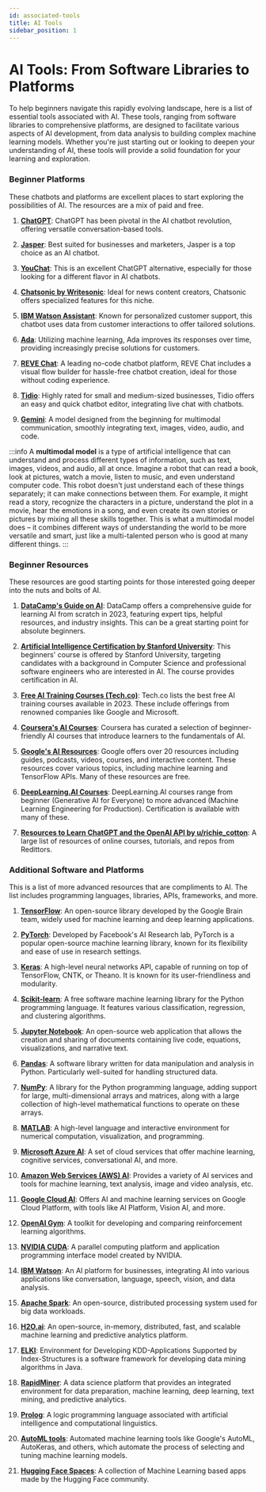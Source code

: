 ```yaml
---
id: associated-tools
title: AI Tools
sidebar_position: 1
---
```


# AI Tools: From Software Libraries to Platforms

To help beginners navigate this rapidly evolving landscape, here is a list of essential tools associated with AI. These tools, ranging from software libraries to comprehensive platforms, are designed to facilitate various aspects of AI development, from data analysis to building complex machine learning models. Whether you're just starting out or looking to deepen your understanding of AI, these tools will provide a solid foundation for your learning and exploration.

### Beginner Platforms

These chatbots and platforms are excellent places to start exploring the possibilities of AI. The resources are a mix of paid and free.

1. [**ChatGPT**](https://openai.com/chatgpt): ChatGPT has been pivotal in the AI chatbot revolution, offering versatile conversation-based tools.

2. [**Jasper**](https://www.jasper.ai/): Best suited for businesses and marketers, Jasper is a top choice as an AI chatbot.

3. [**YouChat**](https://you.com/): This is an excellent ChatGPT alternative, especially for those looking for a different flavor in AI chatbots.

4. [**Chatsonic by Writesonic**](https://writesonic.com/chat): Ideal for news content creators, Chatsonic offers specialized features for this niche.

5. [**IBM Watson Assistant**](https://www.ibm.com/products/watsonx-assistant): Known for personalized customer support, this chatbot uses data from customer interactions to offer tailored solutions.

6. [**Ada**](https://www.ada.cx/): Utilizing machine learning, Ada improves its responses over time, providing increasingly precise solutions for customers.

7. [**REVE Chat**](https://www.revechat.com): A leading no-code chatbot platform, REVE Chat includes a visual flow builder for hassle-free chatbot creation, ideal for those without coding experience.

8. [**Tidio**](https://www.tidio.com/): Highly rated for small and medium-sized businesses, Tidio offers an easy and quick chatbot editor, integrating live chat with chatbots.

9. [**Gemini**](https://deepmind.google/technologies/gemini/#introduction): A model designed from the beginning for multimodal communication, smoothly integrating text, images, video, audio, and code.

:::info
A **multimodal model** is a type of artificial intelligence that can understand and process different types of information, such as text, images, videos, and audio, all at once. Imagine a robot that can read a book, look at pictures, watch a movie, listen to music, and even understand computer code. This robot doesn't just understand each of these things separately; it can make connections between them. For example, it might read a story, recognize the characters in a picture, understand the plot in a movie, hear the emotions in a song, and even create its own stories or pictures by mixing all these skills together. This is what a multimodal model does – it combines different ways of understanding the world to be more versatile and smart, just like a multi-talented person who is good at many different things.
:::

### Beginner Resources

These resources are good starting points for those interested going deeper into the nuts and bolts of AI. 

1. [**DataCamp's Guide on AI**](https://www.datacamp.com): DataCamp offers a comprehensive guide for learning AI from scratch in 2023, featuring expert tips, helpful resources, and industry insights. This can be a great starting point for absolute beginners.

2. [**Artificial Intelligence Certification by Stanford University**](https://online.stanford.edu/programs/artificial-intelligence-professional-program): This beginners' course is offered by Stanford University, targeting candidates with a background in Computer Science and professional software engineers who are interested in AI. The course provides certification in AI.

3. [**Free AI Training Courses (Tech.co)**](https://tech.co/news/best-free-ai-training-courses): Tech.co lists the best free AI training courses available in 2023. These include offerings from renowned companies like Google and Microsoft.

4. [**Coursera's AI Courses**](https://www.coursera.org/courses?query=artificial%20intelligence): Coursera has curated a selection of beginner-friendly AI courses that introduce learners to the fundamentals of AI.

5. [**Google's AI Resources**](https://ai.google/): Google offers over 20 resources including guides, podcasts, videos, courses, and interactive content. These resources cover various topics, including machine learning and TensorFlow APIs. Many of these resources are free.

6. [**DeepLearning.AI Courses**](https://www.deeplearning.ai/courses/): DeepLearning.AI courses range from beginner (Generative AI for Everyone) to more advanced (Machine Learning Engineering for Production). Certification is available with many of these.

7. [**Resources to Learn ChatGPT and the OpenAI API by u/richie_cotton**](https://www.reddit.com/r/OpenAI/comments/188gaiv/resources_to_learn_chatgpt_and_the_openai_api/): A large list of resources of online courses, tutorials, and repos from Redittors.

### Additional Software and Platforms

This is a list of more advanced resources that are compliments to AI. The list includes programming languages, libraries, APIs, frameworks, and more.

1. [**TensorFlow**](https://www.tensorflow.org/): An open-source library developed by the Google Brain team, widely used for machine learning and deep learning applications.

2. [**PyTorch**](https://pytorch.org/): Developed by Facebook's AI Research lab, PyTorch is a popular open-source machine learning library, known for its flexibility and ease of use in research settings.

3. [**Keras**](https://keras.io/): A high-level neural networks API, capable of running on top of TensorFlow, CNTK, or Theano. It is known for its user-friendliness and modularity.

4. [**Scikit-learn**](https://scikit-learn.org/): A free software machine learning library for the Python programming language. It features various classification, regression, and clustering algorithms.

5. [**Jupyter Notebook**](https://jupyter.org/): An open-source web application that allows the creation and sharing of documents containing live code, equations, visualizations, and narrative text.

6. [**Pandas**](https://pandas.pydata.org/): A software library written for data manipulation and analysis in Python. Particularly well-suited for handling structured data.

7. [**NumPy**](https://numpy.org/): A library for the Python programming language, adding support for large, multi-dimensional arrays and matrices, along with a large collection of high-level mathematical functions to operate on these arrays.

8. [**MATLAB**](https://www.mathworks.com/products/matlab.html): A high-level language and interactive environment for numerical computation, visualization, and programming.

9. [**Microsoft Azure AI**](https://azure.microsoft.com/en-us/overview/ai-platform/): A set of cloud services that offer machine learning, cognitive services, conversational AI, and more.

10. [**Amazon Web Services (AWS) AI**](https://aws.amazon.com/machine-learning/): Provides a variety of AI services and tools for machine learning, text analysis, image and video analysis, etc.

11. [**Google Cloud AI**](https://cloud.google.com/products/ai/): Offers AI and machine learning services on Google Cloud Platform, with tools like AI Platform, Vision AI, and more.

12. [**OpenAI Gym**](https://gym.openai.com/): A toolkit for developing and comparing reinforcement learning algorithms.

13. [**NVIDIA CUDA**](https://developer.nvidia.com/cuda-zone): A parallel computing platform and application programming interface model created by NVIDIA.

14. [**IBM Watson**](https://www.ibm.com/watson): An AI platform for businesses, integrating AI into various applications like conversation, language, speech, vision, and data analysis.

15. [**Apache Spark**](https://spark.apache.org/): An open-source, distributed processing system used for big data workloads.

16. [**H2O.ai**](https://www.h2o.ai/): An open-source, in-memory, distributed, fast, and scalable machine learning and predictive analytics platform.

17. [**ELKI**](https://elki-project.github.io/): Environment for Developing KDD-Applications Supported by Index-Structures is a software framework for developing data mining algorithms in Java.

18. [**RapidMiner**](https://rapidminer.com/): A data science platform that provides an integrated environment for data preparation, machine learning, deep learning, text mining, and predictive analytics.

19. [**Prolog**](https://www.swi-prolog.org/): A logic programming language associated with artificial intelligence and computational linguistics.

20. [**AutoML tools**](https://cloud.google.com/automl): Automated machine learning tools like Google's AutoML, AutoKeras, and others, which automate the process of selecting and tuning machine learning models.

21. [**Hugging Face Spaces**](https://huggingface.co/spaces): A collection of Machine Learning based apps made by the Hugging Face community. 